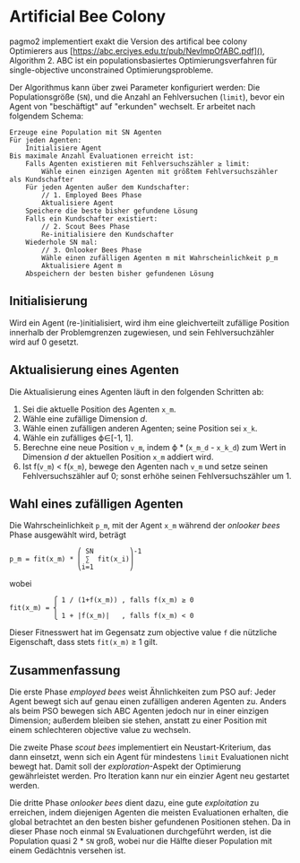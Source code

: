 # Artificial Bee Colony

pagmo2 implementiert exakt die Version des artifical bee colony Optimierers aus [https://abc.erciyes.edu.tr/pub/NevImpOfABC.pdf](), Algorithm 2. ABC ist ein populationsbasiertes Optimierungsverfahren für single-objective unconstrained Optimierungsprobleme.

Der Algorithmus kann über zwei Parameter konfiguriert werden: Die Populationsgröße (`SN`), und die Anzahl an Fehlversuchen (`limit`), bevor ein Agent von "beschäftigt" auf "erkunden" wechselt. Er arbeitet nach folgendem Schema:

    Erzeuge eine Population mit SN Agenten
    Für jeden Agenten:
        Initialisiere Agent
    Bis maximale Anzahl Evaluationen erreicht ist:
        Falls Agenten existieren mit Fehlversuchszähler ≥ limit:
            Wähle einen einzigen Agenten mit größtem Fehlversuchszähler als Kundschafter
        Für jeden Agenten außer dem Kundschafter:
            // 1. Employed Bees Phase
            Aktualisiere Agent
        Speichere die beste bisher gefundene Lösung
        Falls ein Kundschafter existiert:
            // 2. Scout Bees Phase
            Re-initialisiere den Kundschafter
        Wiederhole SN mal:
            // 3. Onlooker Bees Phase
            Wähle einen zufälligen Agenten m mit Wahrscheinlichkeit p_m
            Aktualisiere Agent m
        Abspeichern der besten bisher gefundenen Lösung


## Initialisierung

Wird ein Agent (re-)initialisiert, wird ihm eine gleichverteilt zufällige Position innerhalb der Problemgrenzen zugewiesen, und sein Fehlversuchzähler wird auf 0 gesetzt.

## Aktualisierung eines Agenten

Die Aktualisierung eines Agenten läuft in den folgenden Schritten ab:
1. Sei die aktuelle Position des Agenten `x_m`.
2. Wähle eine zufällige Dimension _d_.
3. Wähle einen zufälligen anderen Agenten; seine Position sei `x_k`.
4. Wähle ein zufälliges ϕ∈[-1, 1].
5. Berechne eine neue Position `v_m`, indem ϕ * (`x_m_d` - `x_k_d`) zum Wert in Dimension _d_ der aktuellen Position `x_m` addiert wird.
6. Ist f(`v_m`) < f(`x_m`), bewege den Agenten nach `v_m` und setze seinen Fehlversuchszähler auf 0; sonst erhöhe seinen Fehlversuchszähler um 1.

## Wahl eines zufälligen Agenten

Die Wahrscheinlichkeit `p_m`, mit der Agent `x_m` während der _onlooker bees_ Phase ausgewählt wird, beträgt

                     ⎛ SN         ⎞-1
    p_m = fit(x_m) * ⎜ ∑  fit(x_i)⎟
                     ⎝i=1         ⎠

wobei

               ⎧ 1 / (1+f(x_m)) , falls f(x_m) ≥ 0
    fit(x_m) = ⎨
               ⎩ 1 + |f(x_m)|   , falls f(x_m) < 0

Dieser Fitnesswert hat im Gegensatz zum objective value `f` die nützliche Eigenschaft, dass stets `fit(x_m)` ≥ 1 gilt.

## Zusammenfassung

Die erste Phase _employed bees_ weist Ähnlichkeiten zum PSO auf: Jeder Agent bewegt sich auf genau einen zufälligen anderen Agenten zu. Anders als beim PSO bewegen sich ABC Agenten jedoch nur in einer einzigen Dimension; außerdem bleiben sie stehen, anstatt zu einer Position mit einem schlechteren objective value zu wechseln.

Die zweite Phase _scout bees_ implementiert ein Neustart-Kriterium, das dann einsetzt, wenn sich ein Agent für mindestens `limit` Evaluationen nicht bewegt hat. Damit soll der _exploration_-Aspekt der Optimierung gewährleistet werden. Pro Iteration kann nur ein einzier Agent neu gestartet werden.

Die dritte Phase _onlooker bees_ dient dazu, eine gute _exploitation_ zu erreichen, indem diejenigen Agenten die meisten Evaluationen erhalten, die global betrachtet an den besten bisher gefundenen Positionen stehen. Da in dieser Phase noch einmal `SN` Evaluationen durchgeführt werden, ist die Population quasi 2 * `SN` groß, wobei nur die Hälfte dieser Population mit einem Gedächtnis versehen ist.
